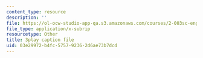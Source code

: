 ```yaml
---
content_type: resource
description: ''
file: https://ol-ocw-studio-app-qa.s3.amazonaws.com/courses/2-003sc-engineering-dynamics-fall-2011/03e29972b4fc575792362d6ae73b7dcd_-QVENB3aEvY.vtt
file_type: application/x-subrip
resourcetype: Other
title: 3play caption file
uid: 03e29972-b4fc-5757-9236-2d6ae73b7dcd
---
```

